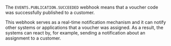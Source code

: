 The `EVENTS.PUBLICATION.SUCCEEDED` webhook means that a voucher code was successfully published to a customer.

This webhook serves as a real-time notification mechanism and it can notify other systems or applications that a voucher was assigned. As a result, the systems can react by, for example, sending a notification about an assignment to a customer.